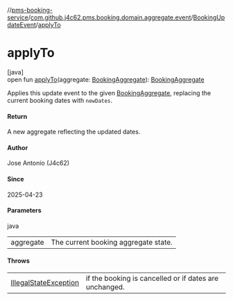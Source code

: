 //[pms-booking-service](../../../index.md)/[com.github.j4c62.pms.booking.domain.aggregate.event](../index.md)/[BookingUpdateEvent](index.md)/[applyTo](apply-to.md)

# applyTo

[java]\
open fun [applyTo](apply-to.md)(aggregate: [BookingAggregate](../../com.github.j4c62.pms.booking.domain.aggregate/-booking-aggregate/index.md)): [BookingAggregate](../../com.github.j4c62.pms.booking.domain.aggregate/-booking-aggregate/index.md)

Applies this update event to the given [BookingAggregate](../../com.github.j4c62.pms.booking.domain.aggregate/-booking-aggregate/index.md), replacing the current booking dates with `newDates`.

#### Return

A new aggregate reflecting the updated dates.

#### Author

Jose Antonio (J4c62)

#### Since

2025-04-23

#### Parameters

java

| | |
|---|---|
| aggregate | The current booking aggregate state. |

#### Throws

| | |
|---|---|
| [IllegalStateException](https://docs.oracle.com/en/java/javase/23/docs/api/java.base/java/lang/IllegalStateException.html) | if the booking is cancelled or if dates are unchanged. |